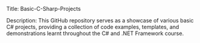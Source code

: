Title: Basic-C-Sharp-Projects

Description:
This GitHub repository serves as a showcase of various basic C# projects, providing a collection of code examples, templates, and demonstrations learnt throughout the C# and .NET Framework course.